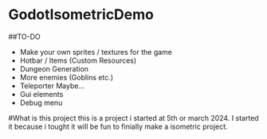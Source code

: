 # GodotIsometricDemo

##TO-DO

- Make your own sprites / textures for the game
- Hotbar / Items (Custom Resources)
- Dungeon Generation
- More enemies (Goblins etc.)
- Teleporter Maybe...
- Gui elements
- Debug menu

#What is this project
this is a project i started at 5th or march 2024.  I started it because i tought it will be fun to finially make a isometric project.
